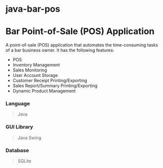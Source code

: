 # java-bar-pos
# Bar Point-of-Sale (POS) Application
A point-of-sale (POS) application that automates the time-consuming tasks of a bar business owner. It has the following features:
- POS
- Inventory Management
- Sales Monitoring
- User Account Storage
- Customer Receipt Printing/Exporting
- Sales Report/Summary Printing/Exporting
- Dynamic Product Management

### Language
> Java
### GUI Library 
> Java Swing
### Database
> SQLite
